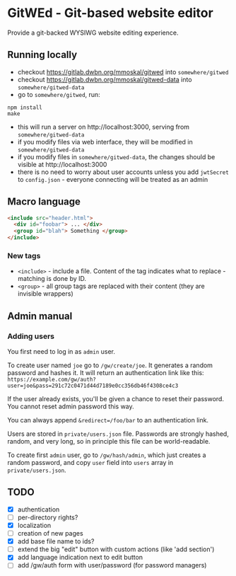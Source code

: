 # GitWEd - Git-based website editor

Provide a git-backed WYSIWG website editing experience.

## Running locally

* checkout https://gitlab.dwbn.org/mmoskal/gitwed into `somewhere/gitwed`
* checkout https://gitlab.dwbn.org/mmoskal/gitwed-data into `somewhere/gitwed-data`
* go to `somewhere/gitwed`, run:
```
npm install
make
```
* this will run a server on http://localhost:3000, serving from `somewhere/gitwed-data`
* if you modify files via web interface, they will be modified in `somewhere/gitwed-data`
* if you modify files in `somewhere/gitwed-data`, the changes should be visible at http://localhost:3000
* there is no need to worry about user accounts unless you add `jwtSecret` to `config.json` - everyone connecting will be treated as an admin

## Macro language

```html
<include src="header.html">
  <div id="foobar"> ... </div>
  <group id="blah"> Something </group>
</include>
```

### New tags

* `<include>` - include a file. Content of the tag indicates what to replace - matching is done by ID.
* `<group>` - all group tags are replaced with their content (they are invisible wrappers)


## Admin manual

### Adding users

You first need to log in as `admin` user.

To create user named `joe` go to `/gw/create/joe`. It generates a random password and hashes it.
It will return an authentication link like this:
`https://example.com/gw/auth?user=joe&pass=291c72c0471d44d7189e0cc356db46f4308ce4c3`

If the user already exists, you'll be given a chance to reset their password. You cannot reset admin 
password this way.

You can always append `&redirect=/foo/bar` to an authentication link.

Users are stored in `private/users.json` file. Passwords are strongly hashed, random, and very long,
so in principle this file can be world-readable.

To create first `admin` user, go to `/gw/hash/admin`, which just creates a random password, 
and copy `user` field into `users` array in `private/users.json`.


## TODO

* [x] authentication
* [ ] per-directory rights?
* [x] localization
* [ ] creation of new pages
* [x] add base file name to ids?
* [ ] extend the big "edit" button with custom actions (like 'add section')
* [x] add language indication next to edit button
* [ ] add /gw/auth form with user/password (for password managers)
